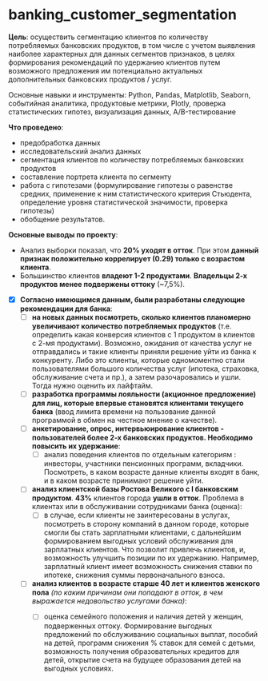 # banking_customer_segmentation
**Цель**: осуществить сегментацию клиентов по количеству потребляемых банковских продуктов, в том числе с учетом выявления наиболее характерных для данных сегментов признаков, в целях формирования рекомендаций по удержанию клиентов путем возможного предложения им потенциально актуальных дополнительных банковских продуктов / услуг.

Основные навыки и инструменты: Python, Pandas, Matplotlib, Seaborn, событийная аналитика, продуктовые метрики, Plotly, проверка статистических гипотез, визуализация данных, A/B-тестирование

**Что проведено**:
- предобработка данных 
- исследовательский анализ данных
- сегментация клиентов по количеству потребляемых банковских продуктов
- составление портрета клиента по сегменту
- работа с гипотезами (формулирование гипотезы о равенстве средних, применение к ним статистического критерия Стьюдента, определение уровня статистической значимости, проверка гипотезы) 
- обобщение результатов.

**Основные выводы по проекту**:
- Анализ выборки показал, что **20% уходят в отток**. При этом **данный признак положительно коррелирует (0.29) только с возрастом клиента**. 
- Большинство клиентов **владеют 1-2 продуктами**. **Владельцы 2-х продуктов менее подвержены оттоку** (~7,5%). 

- [X] **Согласно имеющимся данным, были разработаны следующие рекомендации для банка**:
     - [ ] **на новых данных посмотреть, сколько клиентов планомерно увеличивают количество потребляемых продуктов** (т.е. определить какая конверсия клиентов с 1 продуктом в клиентов с 2-мя продуктами). Возможно, ожидания от качества услуг не отправдались и такие клиенты приняли решение уйти из банка к конкуренту. Либо это клиенты, которые одномоментно стали пользователями большого количества услуг (ипотека, страховка, обслуживание счета и пр.), а затем разочаровались и ушли. Тогда нужно оценить их лайфтайм.
     - [ ] **разработка программы лояльности (акционное предложение) для лиц, которые впервые становятся клиентами текущего банка** (ввод лимита времени на пользование данной программой в обмен на честное мнение о качестве).
     - [ ] **анкетирование, опрос, интервьюирование клиентов - пользователей более 2-х банковских продуктов. Необходимо повысить их удержание**:
         - [ ] анализ поведения клиентов по отдельным категориям : инвесторы, участники пенсионных программ, вкладчики. Посмотреть, в каком возрасте данные клиенты входят в банк, и в каком возрасте принимают решение уйти. 
     - [ ] **анализ клиентской базы Ростова Великого с I банковским продуктом**. **43%** клиентов города **ушли в отток**. Проблема в клиентах или в обслуживании сотрудниками банка (оценка):
         - [ ] в случае, если клиенты не заинтересованы в услугах, посмотреть в сторону компаний в данном городе, которые смогли бы стать зарплатными клиентами, с дальнейшим формированием выгодных условий обслуживания для зарплатных клиентов. Что позволит привлечь клиентов, и, возможность улучшить позиции по их удержанию. Например, зарплатный клиент имеет возможность снижения ставки по ипотеке, снижения суммы первоначального взноса.
     - [ ] **анализ клиентов в возрасте старше 40 лет и клиентов женского пола** *(по каким причинам они попадают в отток, в чем выражается недовольство услугами банка)*:
         - [ ] оценка семейного положения и наличия детей у женщин, подверженных оттоку. Формирование выгодных предложений по обслуживанию социальных выплат, пособий на детей, программ снижения % ставок для семей с детьми, возможность получения образовательных кредитов для детей, открытие счета на будущее образования детей на выгодных условиях.
 
